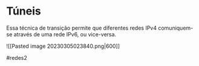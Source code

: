 
# Túneis

Essa técnica de transição permite que diferentes redes IPv4 comuniquem-se através de uma rede IPv6, ou vice-versa.

![[Pasted image 20230305023840.png|600]]

#redes2

